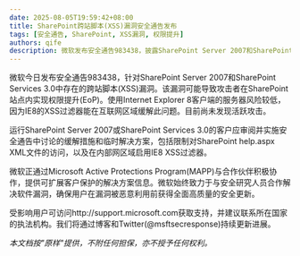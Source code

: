 ```yaml
---
date: 2025-08-05T19:59:42+08:00
title: SharePoint跨站脚本(XSS)漏洞安全通告发布
tags: [安全通告, SharePoint, XSS漏洞, 权限提升]
authors: qife
description: 微软发布安全通告983438，披露SharePoint Server 2007和SharePoint Services 3.0中存在的跨站脚本漏洞，可能导致站点内权限提升问题，文章详细说明了缓解措施及IE8过滤器的防护作用。
---
```


微软今日发布安全通告983438，针对SharePoint Server 2007和SharePoint Services 3.0中存在的跨站脚本(XSS)漏洞。该漏洞可能导致攻击者在SharePoint站点内实现权限提升(EoP)。使用Internet Explorer 8客户端的服务器风险较低，因为IE8的XSS过滤器能在互联网区域缓解此问题。目前尚未发现活跃攻击。

运行SharePoint Server 2007或SharePoint Services 3.0的客户应审阅并实施安全通告中讨论的缓解措施和临时解决方案，包括限制对SharePoint help.aspx XML文件的访问，以及在内部网区域启用IE8 XSS过滤器。

微软正通过Microsoft Active Protections Program(MAPP)与合作伙伴积极协作，提供可扩展客户保护的解决方案信息。微软始终致力于与安全研究人员合作解决软件漏洞，确保用户在漏洞被恶意利用前获得全面高质量的安全更新。

受影响用户可访问http://support.microsoft.com获取支持，并建议联系所在国家的执法机构。我们将通过博客和Twitter(@msftsecresponse)持续更新进展。

*本文档按"原样"提供，不附任何担保，亦不授予任何权利。*